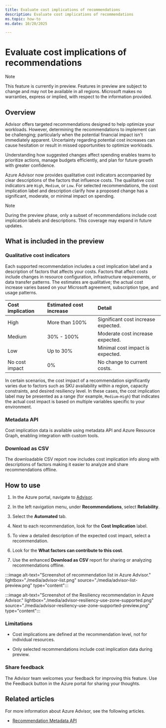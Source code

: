 ```yaml
---
title: Evaluate cost implications of recommendations
description: Evaluate cost implications of recommendations
ms.topic: how-to
ms.date: 10/20/2025

---
```


# Evaluate cost implications of recommendations

> [!NOTE]
> This feature is currently in preview. Features in preview are subject to change and may not be available in all regions. Microsoft makes no warranties, express or implied, with respect to the information provided.

## Overview

Advisor offers targeted recommendations designed to help optimize your workloads. However, determining the recommendations to implement can be challenging; particularly when the potential financial impact isn't immediately apparent. Uncertainty regarding potential cost increases can cause hesitation or result in missed opportunities to optimize workloads.

Understanding how suggested changes affect spending enables teams to prioritize actions, manage budgets efficiently, and plan for future growth with greater confidence.

Azure Advisor now provides qualitative cost indicators accompanied by clear descriptions of the factors that influence costs. The qualitative cost indicators are `High`, `Medium`, or `Low`. For selected recommendations, the cost implication label and description clarify how a proposed change has a significant, moderate, or minimal impact on spending. 

> [!NOTE]
> During the preview phase, only a subset of recommendations include cost implication labels and descriptions. This coverage may expand in future updates.

## What is included in the preview

### Qualitative cost indicators

Each supported recommendation includes a cost implication label and a description of factors that affects your costs. Factors that affect costs include changes in resource configuration, infrastructure requirements, or data transfer patterns. The estimates are qualitative; the actual cost increase varies based on your Microsoft agreement, subscription type, and usage patterns.

| Cost implication | Estimated cost increase | Detail |
|:--- |:--- |:--- |
| High | More than 100% | Significant cost increase expected. |
| Medium | 30% - 100% | Moderate cost increase expected. |
| Low | Up to 30% | Minimal cost impact is expected. |
| No cost impact | 0% | No change to current costs. |

In certain scenarios, the cost impact of a recommendation significantly varies due to factors such as SKU availability within a region, capacity constraints, and desired resiliency level. In these cases, the cost implication label may be presented as a range (for example, `Medium–High`) that indicates the actual cost impact is based on multiple variables specific to your environment.

### Metadata API

Cost implication data is available using metadata API and Azure Resource Graph, enabling integration with custom tools.

### Download as CSV

The downloadable CSV report now includes cost implication info along with descriptions of factors making it easier to analyze and share recommendations offline.

## How to use

1.  In the Azure portal, navigate to [Advisor](https://portal.azure.com/#view/Microsoft_Azure_Expert).

1.  In the left navigation menu, under **Recommendations**, select **Reliability**.

1.  Select the **Automated** tab.

1.  Next to each recommendation, look for the **Cost Implication** label.

1.  To view a detailed description of the expected cost impact, select a recommendation.

1.  Look for the **What factors can contribute to this cost**.

1.  Use the enhanced **Download as CSV** report for sharing or analyzing recommendations offline.

:::image alt-text="Screenshot of recommendation list in Azure Advisor." lightbox="./media/advisor-list.png" source="./media/advisor-list-preview.png" type="content":::

:::image alt-text="Screenshot of the Resiliency recommendation in Azure Advisor." lightbox="./media/advisor-resiliency-use-zone-supported.png" source="./media/advisor-resiliency-use-zone-supported-preview.png" type="content":::

### Limitations

*   Cost implications are defined at the recommendation level, not for individual resources.

*   Only selected recommendations include cost implication data during preview.

### Share feedback

The Advisor team welcomes your feedback for improving this feature. Use the Feedback button in the Azure portal for sharing your thoughts.

## Related articles

For more information about Azure Advisor, see the following articles.

*   [Recommendation Metadata API](/rest/api/advisor/recommendation-metadata "Recommendation Metadata | Resource Manager | Azure Advisor REST API | Microsoft Learn")
